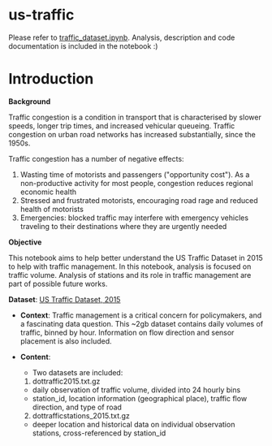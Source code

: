 # us-traffic
Please refer to [traffic_dataset.ipynb](https://github.com/wushennn/us-traffic/blob/main/traffic_dataset.ipynb). Analysis, description and code documentation is included in the notebook :)

# Introduction

**Background**

Traffic congestion is a condition in transport that is characterised by slower speeds, longer trip times, and increased vehicular queueing. Traffic congestion on urban road networks has increased substantially, since the 1950s.

Traffic congestion has a number of negative effects:
1. Wasting time of motorists and passengers ("opportunity cost"). As a non-productive activity for most people, congestion reduces regional economic health
2. Stressed and frustrated motorists, encouraging road rage and reduced health of motorists
3. Emergencies: blocked traffic may interfere with emergency vehicles traveling to their destinations where they are urgently needed

**Objective**

This notebook aims to help better understand the US Traffic Dataset in 2015 to help with traffic management. In this notebook, analysis is focused on traffic volume. Analysis of stations and its role in traffic management are part of possible future works.

**Dataset**: [US Traffic Dataset, 2015](https://www.kaggle.com/jboysen/us-traffic-2015)
- **Context**:
Traffic management is a critical concern for policymakers, and a fascinating data question. This ~2gb dataset contains daily volumes of traffic, binned by hour. Information on flow direction and sensor placement is also included.

- **Content**:
  - Two datasets are included:

  1. dottraffic2015.txt.gz
    - daily observation of traffic volume, divided into 24 hourly bins
    - station_id, location information (geographical place), traffic flow direction, and type of road

  2. dottrafficstations_2015.txt.gz
    - deeper location and historical data on individual observation stations, cross-referenced by station_id
